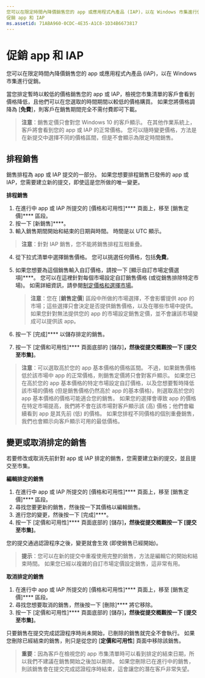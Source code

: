 ```yaml
---
您可以在限定時間內降價銷售您的 app 或應用程式內產品 (IAP)，以在 Windows 市集進行促銷。
促銷 app 和 IAP
ms.assetid: 71ABA960-0CDC-4E35-A1C8-1D34B6673817
---
```


# 促銷 app 和 IAP


您可以在限定時間內降價銷售您的 app 或應用程式內產品 (IAP)，以在 Windows 市集進行促銷。

當您排定暫時以較低的價格銷售您的 app 或 IAP，檢視您市集清單的客戶會看到價格降低，且他們可以在您選取的時間期間以較低的價格購買。 如果您將價格調降為 [**免費**]，則客戶在銷售期間完全不需付費即可下載。

> **注意**：銷售定價只會對您 Windows 10 的客戶顯示。 在其他作業系統上，客戶將會看到您的 app 或 IAP 的正常價格。 您可以隨時變更價格，方法是在新提交中選擇不同的價格區間，但是不會顯示為限定時間銷售。

## 排程銷售


銷售排程為 app 或 IAP 提交的一部分。 如果您想要排程銷售已發佈的 app 或 IAP，您需要建立新的提交，即使這是您所做的唯一變更。

**排程銷售**

1.  在進行中 app 或 IAP 所提交的 [價格和可用性]**** 頁面上，移至 [銷售定價]**** 區段。
2.  按一下 [新銷售]****。
3.  輸入銷售期間開始和結束的日期與時間。 時間是以 UTC 顯示。

   > **注意**：針對 IAP 銷售，您不能將銷售排程互相重疊。

4.  從下拉式清單中選擇銷售價格。 您可以挑選任何價格，包括**免費**。
5.  如果您想要為這個銷售輸入自訂價格，請按一下 [顯示自訂市場定價選項]****。 您可以在這裡針對每個市場設定自訂銷售價格 (或從銷售排除特定市場)。 如需詳細資訊，請參閱[制定價格和選擇市場](define-pricing-and-market-selection.md)。

    > **注意**：您在 [**銷售定價**] 區段中所做的市場選擇，不會影響提供 app 的市場；這些選擇只會決定是否提供銷售價格，以及在哪些市場中提供。 如果您針對無法提供您的 app 的市場設定銷售定價，並不會讓該市場變成可以提供該 app。

6.  按一下 [完成]**** 以儲存排定的銷售。
7.  按一下 [定價和可用性]**** 頁面底部的 [儲存]****，然後從提交概觀按一下 [提交至市集]****。

> **注意**：可以選取高於您的 app 基本價格的價格區間。 不過，如果銷售價格低於該市場中 app 的正常價格，則銷售定價將只會對客戶顯示。 如果您已在高於您的 app 基本價格的特定市場設定自訂價格，以及您想要暫時降低該市場的價格 (但是銷售價格仍然高於 app 的基本價格)，則選取高於您的 app 基本價格的價格可能適合您的銷售。 如果您的選擇會導致 app 的價格在特定市場提高，我們將不會在該市場對客戶顯示該 (高) 價格；他們會繼續看到 app 是其先前 (低) 的價格。 如果您排程不同價格的個別重疊銷售，我們也會顯示向客戶顯示可用的最低價格。

## 變更或取消排定的銷售


若要修改或取消先前針對 app 或 IAP 排定的銷售，您需要建立新的提交，並且提交至市集。

**編輯排定的銷售**

1.  在進行中 app 或 IAP 所提交的 [價格和可用性]**** 頁面上，移至 [銷售定價]**** 區段。
2.  尋找您要更新的銷售，然後按一下其價格以編輯銷售。
3.  進行您的變更，然後按一下 [完成]****。
4.  按一下 [定價和可用性]**** 頁面底部的 [儲存]****，然後從提交概觀按一下 [提交至市集]****。

您的提交通過認證程序之後，變更就會生效 (即使銷售已經開始)。

> **提示**：您可以在新的提交中重複使用完整的銷售，方法是編輯它的開始和結束時間。 如果您已經以複雜的自訂市場定價設定銷售，這非常有用。
 
**取消排定的銷售**

1.  在進行中 app 或 IAP 所提交的 [價格和可用性]**** 頁面上，移至 [銷售定價]**** 區段。
2.  尋找您想要取消的銷售，然後按一下 [刪除]**** 將它移除。
3.  按一下 [定價和可用性]**** 頁面底部的 [儲存]****，然後從提交概觀按一下 [提交至市集]****。

只要銷售在提交完成認證程序時尚未開始，已刪除的銷售就完全不會執行。 如果您刪除已經結束的銷售，則只是從您的 [**定價和可用性**] 頁面中移除該銷售。

> **重要**：因為客戶在檢視您的 app 市集清單時可以看到排定的結束日期，所以我們不建議在銷售開始之後加以刪除。 如果您刪除已在進行中的銷售，則該銷售會在提交完成認證程序時結束，這會讓您的潛在客戶非常失望。



<!--HONumber=Mar16_HO1-->


